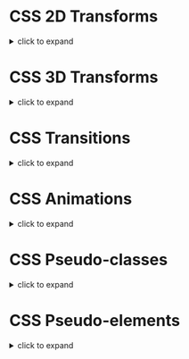 # CSS 2D Transforms

<details>
  <summary>click to expand</summary>

## CSS 2D Transforms

- CSS transforms allow you to move, rotate, scale, and skew elements.

## CSS 2D Transforms Methods

- With the CSS transform property you can use the following 2D transformation methods:

  - `translate()`
  - `rotate()`
  - `scaleX()`
  - `scaleY()`
  - `scale()`
  - `skewX()`
  - `skewY()`
  - `skew()`
  - `matrix()`

## The `translate()` Method

- The `translate()` method moves an element from its current position (according to the parameters given for the `X-axis` and the `Y-axis`).

- The following example moves the `<div>` element 50 pixels to the right, and 100 pixels down from its current position:

    <img src="asset/css_transform_translate.gif"/>

    ```css
    div {
       transform: translate(50px, 100px);
    }
    ```

    [Try It Yourself](https://www.w3schools.com/css/tryit.asp?filename=trycss3_transform_translate)

## The `rotate()` Method

- The `rotate()` method rotates an element clockwise or counter-clockwise according to a given degree.

- The following example rotates the `<div>` element clockwise with 20 degrees:

    <img src="asset/css_transform_rotate.gif"/>

    ```css
    div {
        transform: rotate(20deg);
    }
    ```

    [Try It Yourself](https://www.w3schools.com/css/tryit.asp?filename=trycss3_transform_rotate)

- Using negative values will rotate the element counter-clockwise.

- The following example rotates the `<div>` element counter-clockwise with 20 degrees:

    ```css
    div {
        transform: rotate(-20deg);
    }
    ```

    [Try It Yourself](https://www.w3schools.com/css/tryit.asp?filename=trycss3_transform_rotate2)

## The `scale()` Method

- The `scale()` method increases or decreases the size of an element (according to the parameters given for the width and height).

- The following example increases the `<div>` element to be two times of its original width, and three times of its original height:

    <img src="asset/css_transform_scale.gif"/>

    ```css
    div {
        transform: scale(2, 3);
    }
    ```

    [Try It Yourself](https://www.w3schools.com/css/tryit.asp?filename=trycss3_transform_scale)

- The following example decreases the `<div>` element to be half of its original width and height:

    ```css
    div {
        transform: scale(0.5, 0.5);
    }
    ```

    [Try It Yourself](https://www.w3schools.com/css/tryit.asp?filename=trycss3_transform_scale2)

## The `scaleX()` Method

- The `scaleX()` method increases or decreases the width of an element.

- The following example increases the `<div>` element to be two times of its original width:

    ```css
    div {
        transform: scaleX(2);
    }
    ```

    [Try It Yourself](https://www.w3schools.com/css/tryit.asp?filename=trycss3_transform_scaleX)

- The following example decreases the `<div>` element to be half of its original width:

    ```css
    div {
        transform: scaleX(0.5);
    }
    ```

    [Try It Yourself](https://www.w3schools.com/css/tryit.asp?filename=trycss3_transform_scaleX2)

## The `scaleY()` Method

- The `scaleY()` method increases or decreases the height of an element.

- The following example increases the `<div>` element to be three times of its original height:

    ```css
    div {
        transform: scaleY(3);
    }
    ```

    [Try It Yourself](https://www.w3schools.com/css/tryit.asp?filename=trycss3_transform_scaleY)

- The following example decreases the `<div>` element to be half of its original height:

    ```css
    div {
        transform: scaleY(0.5);
    }
    ```

    [Try It Yourself](https://www.w3schools.com/css/tryit.asp?filename=trycss3_transform_scaleY2)

## The `skewX()` Method

- The `skewX()` method skews an element along the X-axis by the given angle.

- The following example skews the `<div>` element 20 degrees along the X-axis:

    ```css
    div {
        transform: skewX(20deg);
    }
    ```

    [Try It Yourself](https://www.w3schools.com/css/tryit.asp?filename=trycss3_transform_skewx)

## The `skewY()` Method

- The `skewY()` method skews an element along the Y-axis by the given angle.

- The following example skews the `<div>` element 20 degrees along the Y-axis:

    ```css
    div {
        transform: skewY(20deg);
    }
    ```

    [Try It Yourself](https://www.w3schools.com/css/tryit.asp?filename=trycss3_transform_skewy)

## The `skew()` Method

- The `skew()` method skews an element along the X and Y-axis by the given angles.

- The following example skews the `<div>` element 20 degrees along the X-axis, and 10 degrees along the Y-axis:

    ```css
    div {
        transform: skew(20deg, 10deg);
    }
    ```

    [Try It Yourself](https://www.w3schools.com/css/tryit.asp?filename=trycss3_transform_skew)

- If the second parameter is not specified, it has a zero value. So, the following example skews the `<div>` element 20 degrees along the X-axis:

    ```css
    div {
        transform: skew(20deg);
    }
    ```

    [Try It Yourself](https://www.w3schools.com/css/tryit.asp?filename=trycss3_transform_skew2)

## The `matrix()` Method

- The `matrix()` method combines all the 2D transform methods into one.

- The `matrix()` method take six parameters, containing mathematic functions, which allows you to rotate, scale, move (translate), and skew elements.

- The parameters are as follow: `matrix(scaleX(), skewY(), skewX(), scaleY(), translateX(), translateY()`)

    <img src="asset/css_transform_rotate.gif"/>

    ```css
    div {
        transform: matrix(1, -0.3, 0, 1, 0, 0);
    }
    ```

    [Try It Yourself](https://www.w3schools.com/css/tryit.asp?filename=trycss3_transform_matrix1)

## CSS 2D Transform Methods

- CSS 2D Transform Methods

    |Function|Description|
    |---|---|
    |`matrix(n,n,n,n,n,n)`|Defines a 2D transformation, using a matrix of six values|
    |`translate(x,y)`|Defines a 2D translation, moving the element along the X- and the Y-axis|
    |`translateX(n)`|Defines a 2D translation, moving the element along the X-axis|
    |`translateY(n)`|Defines a 2D translation, moving the element along the Y-axis|
    |`scale(x,y)`|Defines a 2D scale transformation, changing the elements width and height|
    |`scaleX(n)`|Defines a 2D scale transformation, changing the element's width|
    |`scaleY(n)`|Defines a 2D scale transformation, changing the element's height|
    |`rotate(angle)`|Defines a 2D rotation, the angle is specified in the parameter|
    |`skew(x-angle,y-angle)`|Defines a 2D skew transformation along the X- and the Y-axis|
    |`skewX(angle)`|Defines a 2D skew transformation along the X-axis|
    |`skewY(angle)`|Defines a 2D skew transformation along the Y-axis|

</details>

# CSS 3D Transforms

<details>
  <summary>click to expand</summary>

## CSS 3D Transforms

- CSS also supports 3D transformations.

## CSS 3D Transforms Methods

- With the CSS transform property you can use the following 3D transformation methods:

  - `rotateX()`
  - `rotateY()`
  - `rotateZ()`

## The `rotateX()` Method

- The `rotateX()` method rotates an element around its X-axis at a given degree:

    ```css
    # myDiv {
        transform: rotateX(150deg);
    }
    ```

    [Try It Yourself](https://www.w3schools.com/css/tryit.asp?filename=trycss3_transform_rotateX)

## The rotateY() Method

- The rotateY() method rotates an element around its Y-axis at a given degree:

    ```css
    # myDiv {
        transform: rotateY(150deg);
    }
    ```

    [Try It Yourself](https://www.w3schools.com/css/tryit.asp?filename=trycss3_transform_rotateY)

## The `rotateZ()` Method

- The `rotateZ()` method rotates an element around its Z-axis at a given degree:

    ```css
    # myDiv {
        transform: rotateZ(90deg);
    }
    ```

    [Try It Yourself](https://www.w3schools.com/css/tryit.asp?filename=trycss3_transform_rotateZ)

## CSS 3D Transform Methods

- 3D Transform Methods

    |Function|Description|
    |---|---|
    |`matrix3d(n,n,n,n,n,n,n,n,n,n,n,n,n,n,n,n)`|Defines a 3D transformation, using a 4x4 matrix of 16 values|
    |`translate3d(x,y,z)`|Defines a 3D translation|
    |`translateX(x)`|Defines a 3D translation, using only the value for the X-axis|
    |`translateY(y)`|Defines a 3D translation, using only the value for the Y-axis|
    |`translateZ(z)`|Defines a 3D translation, using only the value for the Z-axis|
    |`scale3d(x,y,z)`|Defines a 3D scale transformation|
    |`scaleX(x)`|Defines a 3D scale transformation by giving a value for the X-axis|
    |`scaleY(y)`|Defines a 3D scale transformation by giving a value for the Y-axis|
    |`scaleZ(z)`|Defines a 3D scale transformation by giving a value for the Z-axis|
    |`rotate3d(x,y,z,angle)`|Defines a 3D rotation|
    |`rotateX(angle)`|Defines a 3D rotation along the X-axis|
    |`rotateY(angle)`|Defines a 3D rotation along the Y-axis|
    |`rotateZ(angle)`|Defines a 3D rotation along the Z-axis|
    |`perspective(n)`|Defines a perspective view for a 3D transformed element|

</details>

# CSS Transitions

<details>
  <summary>click to expand</summary>

## How to Use CSS Transitions?

- You will learn about the following properties:

  - `transition`
  - `transition-delay`
  - `transition-duration`
  - `transition-property`
  - `transition-timing-function`

- To create a transition effect, you must specify two things:

  - the CSS property you want to add an effect to
  - the duration of the effect

- **Note**: If the duration part is not specified, the transition will have no effect, because the default value is **0**.

- The following example shows a `100px * 100px` red `<div>` element. The `<div>` element has also specified a transition effect for the width property, with a duration of 2 seconds:

    ```css
    div {
        width: 100px;
        height: 100px;
        background: red;
        transition: width 2s;
    }
    ```

- The transition effect will start when the specified CSS property (width) changes value.

- Now, let us specify a new value for the width property when a user mouses over the `<div>` element:

    ```css
    div:hover {
        width: 300px;
    }
    ```

    [Try It Yourself](https://www.w3schools.com/css/tryit.asp?filename=trycss3_transition1)

- Notice that when the cursor mouses out of the element, it will gradually change back to its original style.

## Change Several Property Values

- The following example adds a transition effect for both the width and height property, with a duration of 2 seconds for the width and 4 seconds for the height:

    ```css
    div {
        transition: width 2s, height 4s;
    }
    ```

    [Try It Yourself](https://www.w3schools.com/css/tryit.asp?filename=trycss3_transition2)

## Specify the Speed Curve of the Transition

- The `transition-timing-function` property specifies the speed curve of the transition effect.

- The `transition-timing-function` property can have the following values:

  - `ease` - specifies a transition effect with a slow start, then fast, then end slowly (this is default).
  - `linear` - specifies a transition effect with the same speed from start to end.
  - `ease-in` - specifies a transition effect with a slow start.
  - `ease-out` - specifies a transition effect with a slow end.
  - `ease-in-out` - specifies a transition effect with a slow start and end.
  - `cubic-bezier(n,n,n,n)` - lets you define your own values in a cubic-bezier function.

- The following example shows some of the different speed curves that can be used:

    ```css
    # div1 {transition-timing-function: linear;}
    # div2 {transition-timing-function: ease;}
    # div3 {transition-timing-function: ease-in;}
    # div4 {transition-timing-function: ease-out;}
    # div5 {transition-timing-function: ease-in-out;}
    ```

    [Try It Yourself](https://www.w3schools.com/css/tryit.asp?filename=trycss3_transition_speed)

## Delay the Transition Effect

- The transition-delay property specifies a delay (in seconds) for the transition effect.

- The following example has a 1 second delay before starting:

    ```css
    div {
        transition-delay: 1s;
    }
    ```

    [Try It Yourself](https://www.w3schools.com/css/tryit.asp?filename=trycss3_transition_delay)

## Transition + Transformation

- The following example adds a transition effect to the transformation:

    ```css
    div {
        transition: width 2s, height 2s, transform 2s;
    }
    ```

    [Try It Yourself](https://www.w3schools.com/css/tryit.asp?filename=trycss3_transition_transform)

## More Transition CSS

- The CSS transition properties can be specified one by one, like this:

    ```css
    div {
        transition-property: width;
        transition-duration: 2s;
        transition-timing-function: linear;
        transition-delay: 1s;
    }
    ```

    [Try It Yourself](https://www.w3schools.com/css/tryit.asp?filename=trycss3_transition4)

- or by using the shorthand property transition:

    ```css
    div {
        transition: width 2s linear 1s;
    }
    ```

    [Try It Yourself](https://www.w3schools.com/css/tryit.asp?filename=trycss3_transition5)

## CSS Transition Properties

- The following table lists all the CSS transition properties:

    |Property|Description|
    |---|---|
    |`transition`|A shorthand property for setting the four transition properties into a single property|
    |`transition-delay`|Specifies a delay (in seconds) for the transition effect|
    |`transition-duration`|Specifies how many seconds or milliseconds a transition effect takes to complete|
    |`transition-property`|Specifies the name of the CSS property the transition effect is for|
    |`transition-timing-function`|Specifies the speed curve of the transition effect|

</details>

# CSS Animations

<details>
  <summary>click to expand</summary>

## CSS Animations

- CSS allows animation of HTML elements without using JavaScript!

- In this chapter you will learn about the following properties:

  - `@keyframes`
  - `animation-name`
  - `animation-duration`
  - `animation-delay`
  - `animation-iteration-count`
  - `animation-direction`
  - `animation-timing-function`
  - `animation-fill-mode`
  - `animation`

## What are CSS Animations?

- An animation lets an element gradually change from one style to another.

- You can change as many CSS properties you want, as many times as you want.

- To use CSS animation, you must first specify some keyframes for the animation.

- Keyframes hold what styles the element will have at certain times.

## The `@keyframes` Rule

- When you specify CSS styles inside the `@keyframes` rule, the animation will gradually change from the current style to the new style at certain times.

- To get an animation to work, you must bind the animation to an element.

- The following example binds the "example" animation to the `<div>` element. The animation will last for 4 seconds, and it will gradually change the background-color of the `<div>` element from "red" to "yellow":

    ```css
    /*The animation code*/
    @keyframes example {
        from {background-color: red;}
        to {background-color: yellow;}
    }

    /*The element to apply the animation to*/
    div {
        width: 100px;
        height: 100px;
        background-color: red;
        animation-name: example;
        animation-duration: 4s;
    }
    ```

    [Try It Yourself](https://www.w3schools.com/css/tryit.asp?filename=trycss3_animation1)

- **Note**: The `animation-duration` property defines how long an animation should take to complete. If the `animation-duration` property is not specified, no animation will occur, because the default value is 0s (0 seconds).

- In the example above we have specified when the style will change by using the keywords "from" and "to" (which represents `0%` (start) and `100%` (complete)).

- It is also possible to use percent. By using percent, you can add as many style changes as you like.

- The following example will change the background-color of the `<div>` element when the animation is 25% complete, 50% complete, and again when the animation is 100% complete:

    ```css
    /*The animation code*/
    @keyframes example {
        0%   {background-color: red;}
        25%  {background-color: yellow;}
        50%  {background-color: blue;}
        100% {background-color: green;}
    }

    /*The element to apply the animation to*/
    div {
        width: 100px;
        height: 100px;
        background-color: red;
        animation-name: example;
        animation-duration: 4s;
    }
    ```

    [Try It Yourself](https://www.w3schools.com/css/tryit.asp?filename=trycss3_animation2)

- The following example will change both the background-color and the position of the `<div>` element when the animation is 25% complete, 50% complete, and again when the animation is 100% complete:

    ```css
    /*The animation code*/
    @keyframes example {
        0%   {background-color:red; left:0px; top:0px;}
        25%  {background-color:yellow; left:200px; top:0px;}
        50%  {background-color:blue; left:200px; top:200px;}
        75%  {background-color:green; left:0px; top:200px;}
        100% {background-color:red; left:0px; top:0px;}
    }

    /*The element to apply the animation to*/
    div {
        width: 100px;
        height: 100px;
        position: relative;
        background-color: red;
        animation-name: example;
        animation-duration: 4s;
    }
    ```

## Delay an Animation

- The `animation-delay` property specifies a delay for the start of an animation.

- The following example has a 2 seconds delay before starting the animation:

    ```css
    div {
        width: 100px;
        height: 100px;
        position: relative;
        background-color: red;
        animation-name: example;
        animation-duration: 4s;
        animation-delay: 2s;
    }
    ```

    [Try It Yourself](https://www.w3schools.com/css/tryit.asp?filename=trycss3_animation_delay)

- **Negative values are also allowed**. If using negative values, the animation will start as if it had already been playing for N seconds.

- In the following example, the animation will start as if it had already been playing for 2 seconds:

    ```css
    div {
        width: 100px;
        height: 100px;
        position: relative;
        background-color: red;
        animation-name: example;
        animation-duration: 4s;
        animation-delay: -2s;
    }
    ```

    [Try It Yourself](https://www.w3schools.com/css/tryit.asp?filename=trycss3_animation_delay2)

## Set How Many Times an Animation Should Run

- The `animation-iteration-count` property specifies the number of times an animation should run.

- The following example will run the animation 3 times before it stops:

    ```css
    div {
        width: 100px;
        height: 100px;
        position: relative;
        background-color: red;
        animation-name: example;
        animation-duration: 4s;
        animation-iteration-count: 3;
    }
    ```

    [Try It Yourself](https://www.w3schools.com/css/tryit.asp?filename=trycss3_animation_count)

- The following example uses the value `infinite` to make the animation continue for ever:

    ```css
    div {
        width: 100px;
        height: 100px;
        position: relative;
        background-color: red;
        animation-name: example;
        animation-duration: 4s;
        animation-iteration-count: infinite;
    }
    ```

    [Try It Yourself](https://www.w3schools.com/css/tryit.asp?filename=trycss3_animation_count2)

## Run Animation in Reverse Direction or Alternate Cycles

- The `animation-direction` property specifies whether an animation should be played forwards, backwards or in alternate cycles.

- The `animation-direction` property can have the following values:

  - `normal` - The animation is played as normal (forwards). This is default
  - `reverse` - The animation is played in reverse direction (backwards)
  - `alternate` - The animation is played forwards first, then backwards
  - `alternate-reverse` - The animation is played backwards first, then forwards

- The following example will run the animation in reverse direction (backwards):

    ```css
    div {
        width: 100px;
        height: 100px;
        position: relative;
        background-color: red;
        animation-name: example;
        animation-duration: 4s;
        animation-direction: reverse;
    }
    ```

    [Try It Yourself](https://www.w3schools.com/css/tryit.asp?filename=trycss3_animation_direction)

- The following example uses the value `alternate` to make the animation run forwards first, then backwards:

    ```css
    div {
        width: 100px;
        height: 100px;
        position: relative;
        background-color: red;
        animation-name: example;
        animation-duration: 4s;
        animation-iteration-count: 2;
        animation-direction: alternate;
    }
    ```

    [Try It Yourself](https://www.w3schools.com/css/tryit.asp?filename=trycss3_animation_direction2)

- The following example uses the value `alternate-reverse` to make the animation run backwards first, then forwards:

    ```css
    div {
        width: 100px;
        height: 100px;
        position: relative;
        background-color: red;
        animation-name: example;
        animation-duration: 4s;
        animation-iteration-count: 2;
        animation-direction: alternate-reverse;
    }
    ```

    [Try It Yourself](https://www.w3schools.com/css/tryit.asp?filename=trycss3_animation_direction3)

## Specify the Speed Curve of the Animation

- The `animation-timing-function` property specifies the speed curve of the animation.

- The `animation-timing-function` property can have the following values:

  - `ease` - Specifies an animation with a slow start, then fast, then end slowly (this is default).
  - `linear` - Specifies an animation with the same speed from start to end.
  - `ease-in` - Specifies an animation with a slow start.
  - `ease-out` - Specifies an animation with a slow end.
  - `ease-in-out` - Specifies an animation with a slow start and end.
  - `cubic-bezier(n,n,n,n)` - Lets you define your own values in a cubic-bezier function.

- The following example shows some of the different speed curves that can be used:

    ```css
    # div1 {animation-timing-function: linear;}
    # div2 {animation-timing-function: ease;}
    # div3 {animation-timing-function: ease-in;}
    # div4 {animation-timing-function: ease-out;}
    # div5 {animation-timing-function: ease-in-out;}
    ```

    [Try It Yourself](https://www.w3schools.com/css/tryit.asp?filename=trycss3_animation_speed)

## Specify the fill-mode For an Animation

- CSS animations do not affect an element before the first keyframe is played or after the last keyframe is played. The `animation-fill-mode` property can override this behavior.

- The `animation-fill-mode` property specifies a style for the target element when the animation is not playing (before it starts, after it ends, or both).

- The `animation-fill-mode` property can have the following values:

  - `none` - Default value. Animation will not apply any styles to the element before or after it is executing.
  - `forwards` - The element will retain the style values that is set by the last keyframe (depends on `animation-direction` and `animation-iteration-count`).
  - `backwards` - The element will get the style values that is set by the first keyframe (depends on `animation-direction`), and retain this during the `animation-delay` period.
  - `both` - The animation will follow the rules for both forwards and backwards, extending the animation properties in both directions.

- The following example lets the `<div>` element retain the style values from the last keyframe when the animation ends:

    ```css
    div {
        width: 100px;
        height: 100px;
        background: red;
        position: relative;
        animation-name: example;
        animation-duration: 3s;
        animation-fill-mode: forwards;
    }
    ```

    [Try It Yourself](https://www.w3schools.com/css/tryit.asp?filename=trycss3_animation_fill-mode)

- The following example lets the `<div>` element get the style values set by the first keyframe before the animation starts (during the animation-delay period):

    ```css
    div {
        width: 100px;
        height: 100px;
        background: red;
        position: relative;
        animation-name: example;
        animation-duration: 3s;
        animation-delay: 2s;
        animation-fill-mode: backwards;
    }
    ```

    [Try It Yourself](https://www.w3schools.com/css/tryit.asp?filename=trycss3_animation_fill-mode2)

- The following example lets the `<div>` element get the style values set by the first keyframe before the animation starts, and retain the style values from the last keyframe when the animation ends:

    ```css
    div {
        width: 100px;
        height: 100px;
        background: red;
        position: relative;
        animation-name: example;
        animation-duration: 3s;
        animation-delay: 2s;
        animation-fill-mode: both;
    }
    ```

    [Try It Yourself](https://www.w3schools.com/css/tryit.asp?filename=trycss3_animation_fill-mode3)

## Animation Shorthand Property

- The example below uses six of the animation properties:

    ```css
    div {
        animation-name: example;
        animation-duration: 5s;
        animation-timing-function: linear;
        animation-delay: 2s;
        animation-iteration-count: infinite;
        animation-direction: alternate;
    }
    ```

    [Try It Yourself](https://www.w3schools.com/css/tryit.asp?filename=trycss3_animation4)

- The same animation effect as above can be achieved by using the shorthand animation property:

    ```css
    div {
        animation: example 5s linear 2s infinite alternate;
    }
    ```

    [Try It Yourself](https://www.w3schools.com/css/tryit.asp?filename=trycss3_animation5)

## CSS Animation Properties

- The following table lists the `@keyframes` rule and all the CSS animation properties:

    |Property|Description|
    |---|---|
    |`@keyframes`|Specifies the animation code|
    |`animation`|A shorthand property for setting all the animation properties|
    |`animation-delay`|Specifies a delay for the start of an animation|
    |`animation-direction`|Specifies whether an animation should be played forwards, backwards or in alternate cycles|
    |`animation-duration`|Specifies how long time an animation should take to complete one cycle|
    |`animation-fill-mode`|Specifies a style for the element when the animation is not playing (before it starts, after it ends, or both)|
    |`animation-iteration-count`|Specifies the number of times an animation should be played|
    |`animation-name`|Specifies the name of the @keyframes animation|
    |`animation-play-state`|Specifies whether the animation is running or paused|
    |`animation-timing-function`|Specifies the speed curve of the animation|

</details>


# CSS Pseudo-classes

<details>
  <summary>click to expand</summary>

## What are Pseudo-classes?

- A pseudo-class is used to define a special state of an element.

## Syntax

- The syntax of pseudo-classes:

    ```css
    selector:pseudo-class {
        property: value;
    }
    ```

## Anchor Pseudo-classes

- Links can be displayed in different ways:

    ```css
    /*unvisited link*/
    a:link {
        color: #FF0000;
    }

    /*visited link*/
    a:visited {
        color: #00FF00;
    }

    /*mouse over link*/
    a:hover {
        color: #FF00FF;
    }

    /*selected link*/
    a:active {
        color: #0000FF;
    }
    ```

    [Try It Yourself](https://www.w3schools.com/css/tryit.asp?filename=trycss_pseudo-class_links)

## Pseudo-classes and HTML Classes

- Pseudo-classes can be combined with HTML classes:

- When you hover over the link in the example, it will change color:

    ```css
    a.highlight:hover {
        color: #ff0000;
    }
    ```

    [Try It Yourself](https://www.w3schools.com/css/tryit.asp?filename=trycss_pseudo-class)

## Hover on `<div>`

- An example of using the `:hover` pseudo-class on a `<div>` element:

    ```css
    div:hover {
        background-color: blue;
    }
    ```

    [Try It Yourself](https://www.w3schools.com/css/tryit.asp?filename=trycss_pseudo-class_hover_div)

## Simple Tooltip Hover

- Hover over a `<div>` element to show a `<p>` element (like a tooltip):

    ```css
    p {
        display: none;
        background-color: yellow;
        padding: 20px;
    }

    div:hover p {
        display: block;
    }
    ```

    [Try It Yourself](https://www.w3schools.com/css/tryit.asp?filename=trycss_pseudo-class_hover_tooltip)

## CSS - The `:first-child` Pseudo-class

- The `:first-child` pseudo-class matches a specified element that is the first child of another element.

### Match the first `<p>` element

- In the following example, the selector matches any `<p>` element that is the first child of any element:

    ```css
    p:first-child {
        color: blue;
    }
    ```

    [Try It Yourself](https://www.w3schools.com/css/tryit.asp?filename=trycss_first-child1)

### Match the first `<i>` element in all `<p>` elements

- In the following example, the selector matches the first `<i>` element in all `<p>` elements:

    ```css
    p i:first-child {
        color: blue;
    }
    ```

    [Try It Yourself](https://www.w3schools.com/css/tryit.asp?filename=trycss_first-child2)

### Match all `<i>` elements in all first child `<p>` elements

- In the following example, the selector matches all `<i>` elements in `<p>` elements that are the first child of another element:

    ```css
    p:first-child i {
        color: blue;
    }
    ```

    [Try It Yourself](https://www.w3schools.com/css/tryit.asp?filename=trycss_first-child3)

## All CSS Pseudo Classes

- All CSS Pseudo Classes

    |Selector|Example|Example description|
    |---|---|---|
    |[`:active`](https://www.w3schools.com/cssref/sel_active.asp)|`a:active`|Selects the active link|
    |[`:checked`](https://www.w3schools.com/cssref/sel_checked.asp)|`input:checked`|Selects every checked `<input>`; element|
    |[`:disabled`](https://www.w3schools.com/cssref/sel_disabled.asp)|`input:disabled`|Selects every disabled `<input>`; element|
    |[`:empty`](https://www.w3schools.com/cssref/sel_empty.asp)|`p:empty`|Selects every `<p>`; element that has no childre>|
    |[`:enabled`](https://www.w3schools.com/cssref/sel_enabled.asp)|`input:enabled`|Selects every enabled `<input>`; element|
    |[`:first-child`](https://www.w3schools.com/cssref/sel_firstchild.asp)|`p:first-child`|Selects every `<p>`; elements that is the first child of itent|
    |[`:first-of-type`](https://www.w3schools.com/cssref/sel_first-of)|`p:first-of-type`|Selects every `<p>`; element that is the first `<p>`ment of its parent|
    |[`:focus`](https://www.w3schools.com/cssref/sel_focus.asp)|`input:focus`|Selects the `<input>`; element that has focus|
    |[`:hover`](https://www.w3schools.com/cssref/sel_hover.asp)|`a:hover`|Selects links on mouse over|
    |[`:in-range`](https://www.w3schools.com/cssref/sel_in-range)|`input:in-range`|Selects `<input>`; elements with a value within a fied range|
    |[`:invalid`](https://www.w3schools.com/cssref/sel_invalid.asp)|`input:invalid`|Selects all `<input>`; elements with an invalid value|
    |[`:lang(<i>language</i>)`](https://www.w3schools.com/cssref/sel_lang.asp)|`p:lang(it)`|Selects every `<p>`; element with a lang attribute value startith "it"|
    |[`:last-child`](https://www.w3schools.com/cssref/sel_last-child)|`p:last-child`|Selects every `<p>`; elements that is the last child o parent|
    |[`:last-of-type`](https://www.w3schools.com/cssref/sel_last-of)|`p:last-of-type`|Selects every `<p>`; element that is the last element of its parent|
    |[`:link`](https://www.w3schools.com/cssref/sel_link.asp)|`a:link`|Selects all unvisited links|
    |[`:not(selector)`](https://www.w3schools.com/cssref/sel_not.asp)|`:not(p)`|Selects every element that is not a `<p>`; element|
    |[`:nth-child(n)`](https://www.w3schools.com/cssref/sel_nth-child)|`p:nth-child(2)`|Selects every `<p>`; element that is the second child of parent|
    |[`:nth-last-child(n)`](https://www.w3schools.com/cssref/sel_nth-last)|`p:nth-last-child(2)`|Selects every `<p>`; element that is the second child of itent, counting from the last child|
    |[`:nth-last-of-type(n)`](https://www.w3schools.com/cssref/sel_nth-last)|`p:nth-last-of-type(2)`|Selects every `<p>`; element that is the second `<p>`; eleof its parent, counting from the last child|
    |[`:nth-of-type(n)`](https://www.w3schools.com/cssref/sel_nth-of)|`p:nth-of-type(2)`|Selects every `<p>`; element that is the second `<p&lement of its parent|
    |[`:only-of-type`](https://www.w3schools.com/cssref/sel_only-of)|`p:only-of-type`|Selects every `<p>`; element that is the only `<p&gement of its parent|
    |[`:only-child`](https://www.w3schools.com/cssref/sel_only-child)|`p:only-child`|Selects every `<p>`; element that is the only child ofparent|
    |[`:optional`](https://www.w3schools.com/cssref/sel_optional.asp)|`input:optional`|Selects `<input>`; elements with no "required" attribud>|
    |[`:out-of-range`](https://www.w3schools.com/cssref/sel_out-of)|`input:out-of-range`|Selects `<input>`; elements with a value outside a sied range|
    |[`:read-only`](https://www.w3schools.com/cssref/sel_read-only)|`input:read-only`|Selects `<input>`; elements with a "readonly" attribpecified|
    |[`:read-write`](https://www.w3schools.com/cssref/sel_read-write)|`input:read-write`|Selects `<input>`; elements with no "readonly" attribute|
    |[`:required`](https://www.w3schools.com/cssref/sel_required.asp)|`input:required`|Selects `<input>`; elements with a "required" attributcified|
    |[`:root`](https://www.w3schools.com/cssref/sel_root.asp)|`root`|Selects the document's root element|
    |[`:target`](https://www.w3schools.com/cssref/sel_target.asp)|`#news:target`|Selects the current active #news element (clicked on  containing that anchor name)|
    |[`:valid`](https://www.w3schools.com/cssref/sel_valid.asp)|`input:valid`|Selects all `<input>`; elements with a valid value|
    |[`:visited`](https://www.w3schools.com/cssref/sel_visited.asp)|`a:visited`|Selects all visited links|

</details>

# CSS Pseudo-elements

<details>
  <summary>click to expand</summary>

## What are Pseudo-Elements?

- A CSS pseudo-element is used to style specified parts of an element.

## Syntax

- The syntax of pseudo-elements:

    ```css
    selector::pseudo-element {
        property: value;
    }
    ```

## The `::first-line` Pseudo-element

- The `::first-line` pseudo-element is used to add a special style to the first line of a text.

- The following example formats the first line of the text in all `<p>` elements:

    ```css
    p::first-line {
        color: #ff0000;
        font-variant: small-caps;
    }
    ```

    [Try It Yourself](https://www.w3schools.com/css/tryit.asp?filename=trycss_firstline)

- **Note**: The `::first-line` pseudo-element can only be applied to block-level elements.

- The following properties apply to the `::first-line` pseudo-element:

    - font properties
    - color properties
    - background properties
    - word-spacing
    - letter-spacing
    - text-decoration
    - vertical-align
    - text-transform
    - line-height
    - clear

## The `::first-letter` Pseudo-element

- The `::first-letter` pseudo-element is used to add a special style to the first letter of a text.

- The following example formats the first letter of the text in all `<p>` elements:

    ```css
    p::first-letter {
        color: #ff0000;
        font-size: xx-large;
    }
    ```

    [Try It Yourself](https://www.w3schools.com/css/tryit.asp?filename=trycss_firstletter)

- Note: The `::first-letter` pseudo-element can only be applied to block-level elements.

- The following properties apply to the `::first-letter` pseudo- element:

    - font properties
    - color properties
    - background properties
    - margin properties
    - padding properties
    - border properties
    - text-decoration
    - vertical-align (only if `float` is `none`)
    - text-transform
    - line-height
    - float
    - clear

## Pseudo-elements and HTML Classes

- Pseudo-elements can be combined with HTML classes:

    ```css
    p.intro::first-letter {
        color: #ff0000;
        font-size: 200%;
    }
    ```

    [Try It Yourself](https://www.w3schools.com/css/tryit.asp?filename=trycss_pseudo-element)

- The example above will display the first letter of paragraphs with `class="intro"`, in red and in a larger size.

## Pseudo-elements and HTML Classes

- Pseudo-elements can be combined with HTML classes:

    ```css
    p.intro::first-letter {
        color: #ff0000;
        font-size: 200%;
    }
    ```

    [Try It Yourself](https://www.w3schools.com/css/tryit.asp?filename=trycss_pseudo-element)

- The example above will display the first letter of paragraphs with class="intro", in red and in a larger size.

## Multiple Pseudo-elements

- Several pseudo-elements can also be combined.

- In the following example, the first letter of a paragraph will be red, in an `xx-large` font size. The rest of the first line will be blue, and in small-caps. The rest of the paragraph will be the default font size and color:

    ```css
    p::first-letter {
        color: #ff0000;
        font-size: xx-large;
    }

    p::first-line {
        color: #0000ff;
        font-variant: small-caps;
    }
    ```

    [Try It Yourself](https://www.w3schools.com/css/tryit.asp?filename=trycss_firstline_letter)

## CSS - The `::before` Pseudo-element

- The `::before` pseudo-element can be used to insert some content before the content of an element.

- The following example inserts an image before the content of each `<h1>` element:

    ```css
    h1::before {
        content: url(smiley.gif);
    }
    ```

    [Try It Yourself](https://www.w3schools.com/css/tryit.asp?filename=trycss_before)

## CSS - The `::after` Pseudo-element

- The `::after` pseudo-element can be used to insert some content after the content of an element.

- The following example inserts an image after the content of each `<h1>` element:

    ```css
    h1::after {
        content: url(smiley.gif);
    }
    ```

    [Try It Yourself](https://www.w3schools.com/css/tryit.asp?filename=trycss_after)

## CSS - The `::marker` Pseudo-element

- The `::marker` pseudo-element selects the markers of list items.

- The following example styles the markers of list items:

    ```css
    ::marker {
        color: red;
        font-size: 23px;
    }
    ```

    [Try It Yourself](https://www.w3schools.com/css/tryit.asp?filename=trycss_marker)

## CSS - The `::selection` Pseudo-element

- The `::selection` pseudo-element matches the portion of an element that is selected by a user.

- The following CSS properties can be applied to `::selection`: color, background, cursor, and outline.

- The following example makes the selected text red on a yellow background:

    ```css
    ::selection {
        color: red;
        background: yellow;
    }
    ```

    [Try It Yourself](https://www.w3schools.com/css/tryit.asp?filename=trycss3_selection)

</details>
